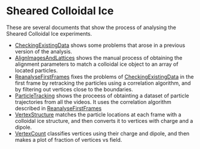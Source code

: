 # Sheared Colloidal Ice
These are several documents that show the process of analysing the Sheared Colloidal Ice experiments. 
* [CheckingExistingData](CheckingExistingData.ipynb) shows some problems that arose in a previous version of the analysis. 
* [AlignImagesAndLattices](AlignImagesAndLattices.ipynb) shows the manual process of obtaining the alignment parameters to match a colloidal ice object to an array of located particles. 
* [ReanalyseFirstFrames](ReanalyseFirstFrames.ipynb) fixes the problems of [CheckingExistingData](CheckingExistingData.ipynb) in the first frame by retracking the particles using a correlation algorithm, and by filtering out vertices close to the boundaries. 
* [ParticleTracking](ParticleTracking.ipynb) shows the proceess of obtainting a dataset of particle trajectories from all the videos. It uses the correlation algorithm described in [ReanalyseFirstFrames](ReanalyseFirstFrames.ipynb)
* [VertexStructure](VertexStructure.ipynb) matches the particle locations at each frame with a colloidal ice structure, and then converts it to vertices with charge and a dipole. 
* [VertexCount](VertexCount.ipynb) classifies vertices using their charge and dipole, and then makes a plot of fraction of vertices vs field.
